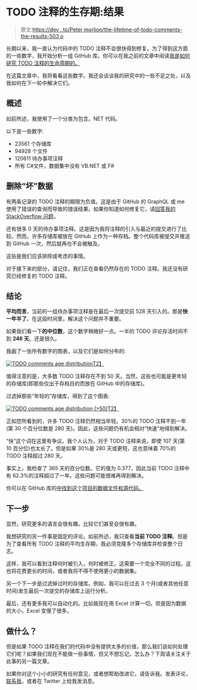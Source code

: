 # TODO 注释的生存期:结果

> 原文:[https://dev . to/Peter morlion/the-lifetime-of-todo-comments-the-results-503 o](https://dev.to/petermorlion/the-lifetime-of-todo-comments-the-results-503o)

长期以来，我一直认为代码中的 TODO 注释不会很快得到修复。为了得到这方面的一些数字，我开始分析一组 GitHub 库。你可以在我之前的文章中阅读[我是如何研究 TODO 注释的生命周期的。](https://www.petermorlion.com/the-lifetime-of-todo-comments/)

在这篇文章中，我将看看这些数字。我还会谈谈我的研究中的一些不足之处，以及我如何在下一轮中解决它们。

## [](#an-overview)概述

如前所述，我使用了一个分类为包含。NET 代码。

以下是一些数字:

*   23561 个存储库
*   94928 个文件
*   120611 待办事项注释
*   所有 C#文件，数据集中没有 VB.NET 或 F#

## [](#removing-bad-data)删除“坏”数据

有两条记录的 TODO 注释的期限为负值。这是由于 GitHub 的 GraphQL 或 me 使用了错误的查询而导致的错误结果。如果你知道如何修复它，请[回答我的 StackOverflow 问题](https://stackoverflow.com/questions/56054038/github-graphql-query-not-returning-last-commit)。

还有很多 0 天的待办事项注释。这是因为我将注释的引入与最近的提交进行了比较。然而，许多存储库被放在 GitHub 上作为一种存档。整个代码库被提交并推送到 GitHub 一次，然后就再也不会被触及。

这些是我们应该排除或考虑的事情。

对于接下来的部分，请记住，我们正在查看仍然存在的 TODO 注释。我还没有研究已经修复的 TODO 注释。

## [](#conclusions)结论

**平均而言**，当前的一组待办事项注释是在最后一次提交前 528 天引入的。那是**快一年半了**。在这段时间里，解决这个问题并不重要。

如果我们看一下**的中位数**，这个数字稍微好一点。一半的 TODO 评论存活时间不到 **246 天**。还是很久。

我画了一张所有数字的图表，以及它们是如何分布的:

[![TODO comments age distribution](../Images/f69d030d9805afe406564502b0004873.png)T2】](https://res.cloudinary.com/practicaldev/image/fetch/s--_D7u025N--/c_limit%2Cf_auto%2Cfl_progressive%2Cq_auto%2Cw_880/https://www.petermorlion.com/wp-content/uploads/2019/05/todo-comments-graph-1.png)

值得注意的是，大多数 TODO 注释存在不到 50 天。当然，这些也可能是更年轻的存储库(即那些仅出于存档目的而放在 GitHub 中的存储库)。

过滤掉那些“年轻的”存储库，得到了这个图表:

[![TODO comments age distribution (>50)](../Images/1d2ee36bbfdb53c03435bd86e977a935.png)T2】](https://res.cloudinary.com/practicaldev/image/fetch/s--XBuHzNkV--/c_limit%2Cf_auto%2Cfl_progressive%2Cq_auto%2Cw_880/https://www.petermorlion.com/wp-content/uploads/2019/05/todo-comments-graph-2.png)

正如您所看到的，许多 TODO 注释仍然相当年轻。30%的 TODO 注释不到一年(第 30 个百分位数是 280 天)。因此，这些问题仍有机会相对“快速”地得到解决。

“快”这个词在这里有争议。我个人认为，对于 TODO 注释来说，即使 107 天(第 10 百分位)也太长了。但是如果 30%是 280 天或更短，这也意味着 70%的 TODO 注释超过 280 天。

事实上，我检查了 365 天的百分位数。它的值为 0.377，因此当前 TODO 注释中有 62.3%的注释超过了一年。这些问题可能很难再得到解决。

你可以在 GitHub 库的[中找到这个项目的数据文件和源代码。](https://github.com/petermorlion/ToDoCommentAnalyzer)

## [](#next-steps)下一步

显然，研究更多的语言会很有趣。比较它们甚至会很有趣。

我想研究的另一件事是固定的评论。如前所述，我只查看**当前 TODO 注释**。但是为了查看所有 TODO 注释的平均生存期，我必须克隆多个存储库并检查整个日志。

这样，我可以看到注释何时被引入，何时被修正。这需要一个完全不同的过程。这也将花费更长的时间，或者我将不得不使用更小的数据集。

另一个下一步是过滤掉过时的存储库。例如，我可以在过去 3 个月(或者其他任意时间)发生最后一次提交的存储库上运行分析。

最后，还有更多我可以自动化的。比如我现在用 Excel 计算一切。但是因为数据的大小，Excel 变慢了很多。

## [](#what-todo)做什么？

但是如果 TODO 注释在我们的代码中没有提供太多的价值，那么我们该如何处理它们呢？如果我们现在不能做一些事情，但又不想忘记，怎么办？下周请关注关于此事的另一篇文章。

如果你对这个小小的研究有任何意见，或者想帮助改进它，请告诉我。发表评论，[联系我](https://www.redstar.be/contact/)，或者在 Twitter 上给我发消息。